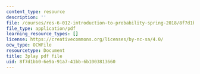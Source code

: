 ```yaml
---
content_type: resource
description: ''
file: /courses/res-6-012-introduction-to-probability-spring-2018/8f7d1bb06e9a91a741bb6b1003813660_tpaE_C8rqf8.pdf
file_type: application/pdf
learning_resource_types: []
license: https://creativecommons.org/licenses/by-nc-sa/4.0/
ocw_type: OCWFile
resourcetype: Document
title: 3play pdf file
uid: 8f7d1bb0-6e9a-91a7-41bb-6b1003813660
---
```

